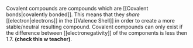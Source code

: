 Covalent compounds are compounds which are [[Covalent bonds|covalently bonded]]. This means that they *share* [[electron|electrons]] in the [[Valence Shell]] in order to create a more stable/neutral resulting compound. Covalent compounds can only exist if the difference between [[electronegativity]] of the components is less then 1.7. **(check this w teacher)**.